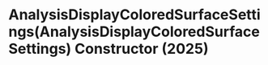 # AnalysisDisplayColoredSurfaceSettings(AnalysisDisplayColoredSurfaceSettings) Constructor (2025)

﻿